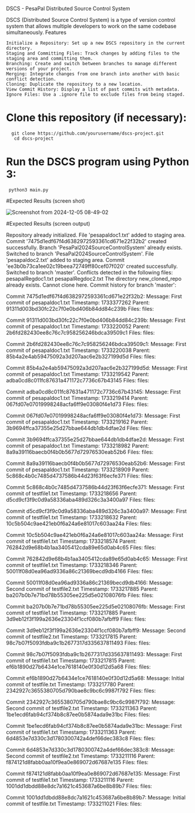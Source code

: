 DSCS - PesaPal Distributed Source Control System

DSCS (Distributed Source Control System) is a type of version control system that allows multiple developers to work on the same codebase simultaneously.
Features

    Initialize a Repository: Set up a new DSCS repository in the current directory.
    Staging and Committing Files: Track changes by adding files to the staging area and committing them.
    Branching: Create and switch between branches to manage different versions of your project.
    Merging: Integrate changes from one branch into another with basic conflict detection.
    Cloning: Duplicate the repository to a new location.
    View Commit History: Display a list of past commits with metadata.
    Ignore Files: Use a .ignore file to exclude files from being staged.



   # Clone this repository (if necessary):

      git clone https://github.com/yourusername/dscs-project.git
       cd dscs-project

   # Run the DSCS program using Python 3:
     python3 main.py

 #Expected Results   (screen shot)

 ![Screenshot from 2024-12-05 08-49-02](https://github.com/user-attachments/assets/ad56738b-1520-432d-bead-5f6ac384174a)


 #Expected Results   (screen output)



 Repository already initialized.
File 'pesapaldoc1.txt' added to staging area.
Commit '7475d1edf67f4d6382972593361cd671e22f32b2' created successfully.
Branch 'PesaPal2024SourceControlSystem' already exists.
Switched to branch 'PesaPal2024SourceControlSystem'.
File 'pesapaldoc2.txt' added to staging area.
Commit 'ee3b0b73ca1ee02c19beea72749ff80cef07f020' created successfully.
Switched to branch 'master'.
Conflicts detected in the following files:
  pesapalRegdoc1.txt
  pesapalRegdoc2.txt
The directory new_cloned_repo already exists. Cannot clone here.
Commit history for branch 'master':

Commit 7475d1edf67f4d6382972593361cd671e22f32b2:
  Message: First commit of pesapaldoc1.txt
  Timestamp: 1733377262
  Parent: 91311d003bd30fc22c7f0e0bd406b84dd84c239b
  Files:
    files:


Commit 91311d003bd30fc22c7f0e0bd406b84dd84c239b:
  Message: First commit of pesapaldoc1.txt
  Timestamp: 1733220052
  Parent: 2b6fd282430ee8c76c7c958256246bdca39509c1
  Files:
    files:


Commit 2b6fd282430ee8c76c7c958256246bdca39509c1:
  Message: First commit of pesapaldoc1.txt
  Timestamp: 1733220038
  Parent: 85b4a2e4ab59475092a3d207aac6e2b327199d5d
  Files:
    files:


Commit 85b4a2e4ab59475092a3d207aac6e2b327199d5d:
  Message: First commit of pesapaldoc1.txt
  Timestamp: 1733219542
  Parent: adba0cd8c011fc87631a471172c7736c67b43145
  Files:
    files:


Commit adba0cd8c011fc87631a471172c7736c67b43145:
  Message: First commit of pesapaldoc1.txt
  Timestamp: 1733219414
  Parent: 067fd07e07019998248acfa6ff9e03080f4e1d73
  Files:
    files:


Commit 067fd07e07019998248acfa6ff9e03080f4e1d73:
  Message: First commit of pesapaldoc1.txt
  Timestamp: 1733219162
  Parent: 3b9694ffca37355e25d27bbae644db1db4dfae2d
  Files:
    files:


Commit 3b9694ffca37355e25d27bbae644db1db4dfae2d:
  Message: First commit of pesapaldoc1.txt
  Timestamp: 1733218982
  Parent: 8a9a39116baecb0f4b0b5677d72976530eab52b6
  Files:
    files:


Commit 8a9a39116baecb0f4b0b5677d72976530eab52b6:
  Message: First commit of pesapaldoc1.txt
  Timestamp: 1733218909
  Parent: 5c868c4b0c7485d4737586b44d23f63f6ecfe371
  Files:
    files:


Commit 5c868c4b0c7485d4737586b44d23f63f6ecfe371:
  Message: First commit of testfile1.txt
  Timestamp: 1733218656
  Parent: d5cd9cf3f9c0d9a58336aba489d326c3a3400a97
  Files:
    files:


Commit d5cd9cf3f9c0d9a58336aba489d326c3a3400a97:
  Message: First commit of testfile1.txt
  Timestamp: 1733218632
  Parent: 10c5b504c9ae421eb0f6a24a6e81017c603aa24a
  Files:
    files:


Commit 10c5b504c9ae421eb0f6a24a6e81017c603aa24a:
  Message: First commit of testfile1.txt
  Timestamp: 1733218574
  Parent: 762842d9e68b4b1aa3405412cda89e65d0ab4c65
  Files:
    files:


Commit 762842d9e68b4b1aa3405412cda89e65d0ab4c65:
  Message: First commit of testfile1.txt
  Timestamp: 1733218346
  Parent: 50011f08d0ea96ad9336a86c21369becd9db4166
  Files:
    files:


Commit 50011f08d0ea96ad9336a86c21369becd9db4166:
  Message: Second commit of testfile2.txt
  Timestamp: 1733217885
  Parent: ba207b0b7e71bd78b55305ee225d5e02108076fb
  Files:
    files:


Commit ba207b0b7e71bd78b55305ee225d5e02108076fb:
  Message: First commit of testfile1.txt
  Timestamp: 1733217885
  Parent: 3d9eb12f3f199a2636e23304f1ccf080b7afbff9
  Files:
    files:


Commit 3d9eb12f3f199a2636e23304f1ccf080b7afbff9:
  Message: Second commit of testfile2.txt
  Timestamp: 1733217815
  Parent: 98c7b07f5093fdba9c1b2677317d335637811493
  Files:
    files:


Commit 98c7b07f5093fdba9c1b2677317d335637811493:
  Message: First commit of testfile1.txt
  Timestamp: 1733217815
  Parent: ef6b1890d27b6434e1ce7618140e0f30d12d5a68
  Files:
    files:


Commit ef6b1890d27b6434e1ce7618140e0f30d12d5a68:
  Message: Initial commit of testfile.txt
  Timestamp: 1733217780
  Parent: 2342927c3655380705d790bae8c9bc6c9987f792
  Files:
    files:


Commit 2342927c3655380705d790bae8c9bc6c9987f792:
  Message: Second commit of testfile2.txt
  Timestamp: 1733211363
  Parent: 1be1ecd6fab94cf374b8c87ee0b5874ada9e31bc
  Files:
    files:


Commit 1be1ecd6fab94cf374b8c87ee0b5874ada9e31bc:
  Message: First commit of testfile1.txt
  Timestamp: 1733211363
  Parent: 6d4853e7d330c3d1780300742a4def66dec383c8
  Files:
    files:


Commit 6d4853e7d330c3d1780300742a4def66dec383c8:
  Message: Second commit of testfile2.txt
  Timestamp: 1733211116
  Parent: f874121d8fabb0aa10f9ea0e869072d67687e135
  Files:
    files:


Commit f874121d8fabb0aa10f9ea0e869072d67687e135:
  Message: First commit of testfile1.txt
  Timestamp: 1733211116
  Parent: 1001dd1dbdd88e8dc7a1621c453687a6be8b89b7
  Files:
    files:


Commit 1001dd1dbdd88e8dc7a1621c453687a6be8b89b7:
  Message: Initial commit of testfile.txt
  Timestamp: 1733211021
  Files:
    files:


